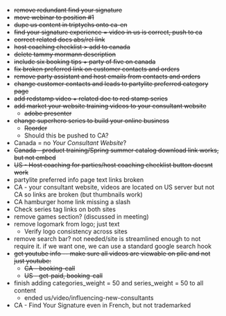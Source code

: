 + ~~remove redundant find your signature~~
+ ~~move webinar to position #1~~
+ ~~dupe us content in triptychs onto ca-en~~
+ ~~find your signature experience = video in us is correct, push to ca~~
+ ~~correct related docs abs/rel link~~
+ ~~host coaching checklist > add to canada~~
+ ~~delete tammy mormann description~~
+ ~~include six booking tips + party of five on canada~~
+ ~~fix broken preferred link on customer contacts and orders~~
+ ~~remove party assistant and host emails from contacts and orders~~
+ ~~change customer contacts and leads to partylite preferred category page~~
+ ~~add redstamp video + related doc to red stamp series~~
+ ~~add market your website training videos to your consultant website~~
  + ~~adobe presenter~~
+ ~~change superhero series to build your online business~~
  + ~~Reorder~~
  + Should this be pushed to CA?
+ Canada = no _Your Consultant Website_?
+ ~~Canada - product training/Spring summer catalog download link works, but not embed~~
+ ~~US - Host coaching for parties/host coaching checklist button doesnt work~~
+ partylite preferred info page text links broken
+ CA - your consultant website, videos are located on US server but not CA so links are broken (but thumbnails work)
+ CA hamburger home link missing a slash
+ Check series tag links on both sites
+ remove games section? (discussed in meeting)
+ remove logomark from logo; just text
  + Verify logo consistency across sites
+ remove search bar? not needed/site is streamlined enough to not require it. if we want one, we can use a standard google search hook
+ ~~get youtube info -- make sure all videos are viewable on pllc and not just youtube:~~
  + ~~CA - booking-call~~
  + ~~US - get-paid, booking-call~~
+ finish adding categories_weight = 50 and series_weight = 50 to all content
  + ended us/video/influencing-new-consultants
+ CA - Find Your Signature even in French, but not trademarked
